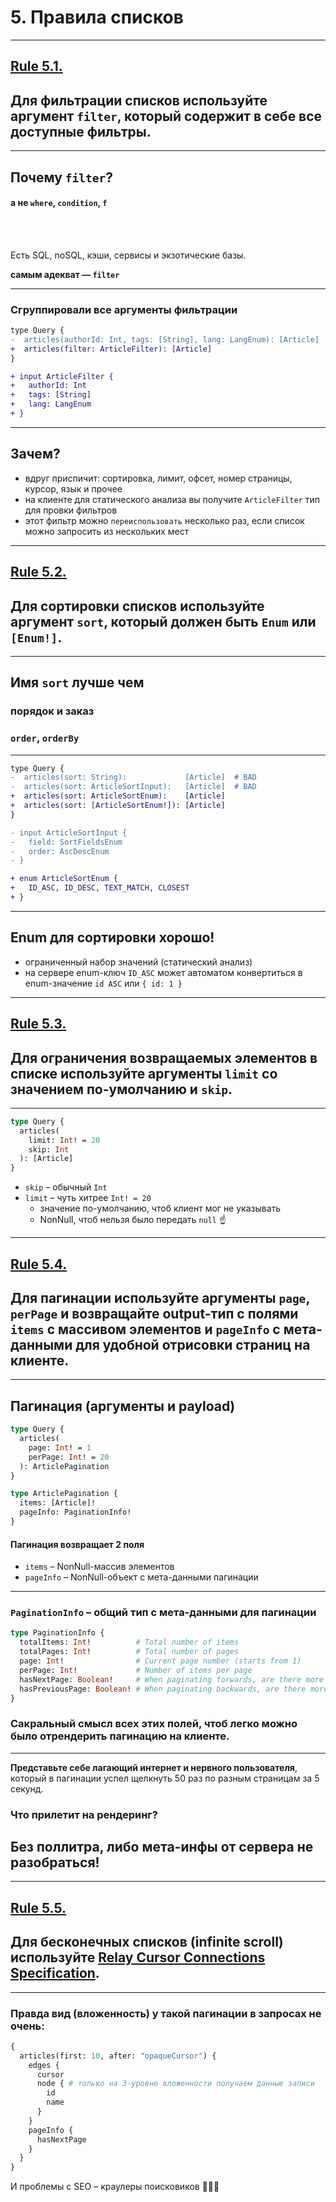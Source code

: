 # 5. Правила списков

-----

## [Rule 5.1.](https://github.com/nodkz/conf-talks/tree/master/articles/graphql/schema-design#rule-5.1)

## Для фильтрации списков используйте аргумент `filter`, который содержит в себе все доступные фильтры.

-----

## Почему `filter`?

#### а не `where`, `condition`, `f`

<br/><br/>

Есть SQL, noSQL, кэши, сервисы и экзотические базы.

**самым адекват — `filter`**

-----

### Сгруппировали все аргументы фильтрации

```diff
type Query {
-  articles(authorId: Int, tags: [String], lang: LangEnum): [Article]
+  articles(filter: ArticleFilter): [Article]
}

+ input ArticleFilter {
+   authorId: Int
+   tags: [String]
+   lang: LangEnum
+ }

```

-----

## Зачем?

- вдруг приспичит: сортировка, лимит, офсет, номер страницы, курсор, язык и прочее
- на клиенте для статического анализа вы получите `ArticleFilter` тип для провки фильтров
- этот фильтр можно `переиспользовать` несколько раз, если список можно запросить из нескольких мест

-----

## [Rule 5.2.](https://github.com/nodkz/conf-talks/tree/master/articles/graphql/schema-design#rule-5.2)

## Для сортировки списков используйте аргумент `sort`, который должен быть `Enum` или `[Enum!]`.

-----

## Имя `sort` лучше чем

### порядок и заказ

### `order`, `orderBy`

-----

```diff
type Query {
-  articles(sort: String):             [Article]  # BAD
-  articles(sort: ArticleSortInput):   [Article]  # BAD
+  articles(sort: ArticleSortEnum):    [Article]
+  articles(sort: [ArticleSortEnum!]): [Article]
}

- input ArticleSortInput {
-   field: SortFieldsEnum
-   order: AscDescEnum
- }

+ enum ArticleSortEnum {
+   ID_ASC, ID_DESC, TEXT_MATCH, CLOSEST
+ }

```

-----

## Enum для сортировки хорошо!

- ограниченный набор значений (статический анализ)
- на сервере enum-ключ `ID_ASC` может автоматом конвертиться в enum-значение `id ASC` или `{ id: 1 }`

-----

## [Rule 5.3.](https://github.com/nodkz/conf-talks/tree/master/articles/graphql/schema-design#rule-5.3)

## Для ограничения возвращаемых элементов в списке используйте аргументы `limit` со значением по-умолчанию и `skip`.

-----

```graphql
type Query {
  articles(
    limit: Int! = 20
    skip: Int
  ): [Article]
}

```

- `skip` – обычный `Int`
- `limit` – чуть хитрее `Int! = 20`
  - значение по-умолчанию, чтоб клиент мог не указывать
  - NonNull, чтоб нельзя было передать `null` ☝️

-----

## [Rule 5.4.](https://github.com/nodkz/conf-talks/tree/master/articles/graphql/schema-design#rule-5.4)

## Для пагинации используйте аргументы `page`, `perPage` и возвращайте output-тип с полями `items` с массивом элементов и `pageInfo` с мета-данными для удобной отрисовки страниц на клиенте.

-----

## Пагинация (аргументы и payload)

```graphql
type Query {
  articles(
    page: Int! = 1
    perPage: Int! = 20
  ): ArticlePagination
}

type ArticlePagination {
  items: [Article]!
  pageInfo: PaginationInfo!
}

```

#### Пагинация возвращает 2 поля

- `items` – NonNull-массив элементов
- `pageInfo` – NonNull-объект с мета-данными пагинации

-----

### `PaginationInfo` – общий тип с мета-данными для пагинации

```graphql
type PaginationInfo {
  totalItems: Int!          # Total number of items
  totalPages: Int!          # Total number of pages
  page: Int!                # Current page number (starts from 1)
  perPage: Int!             # Number of items per page
  hasNextPage: Boolean!     # When paginating forwards, are there more items?
  hasPreviousPage: Boolean! # When paginating backwards, are there more items?
}

```

### Сакральный смысл всех этих полей, чтоб легко можно было отрендерить пагинацию на клиенте.

-----

**Представьте себе лагающий интернет и нервного пользователя**, который в пагинации успел щелкнуть 50 раз по разным страницам за 5 секунд.

### Что прилетит на рендеринг? <!-- .element: class="fragment" -->

## Без поллитра, либо мета-инфы от сервера не разобраться! <!-- .element: class="fragment" -->

-----

## [Rule 5.5.](https://github.com/nodkz/conf-talks/tree/master/articles/graphql/schema-design#rule-5.5)

## Для бесконечных списков (infinite scroll) используйте [Relay Cursor Connections Specification](https://facebook.github.io/relay/graphql/connections.htm).

-----

### Правда вид (вложенность) у такой пагинации в запросах не очень:

```graphql
{
  articles(first: 10, after: "opaqueCursor") {
    edges {
      cursor
      node { # только на 3-уровне вложенности получаем данные записи
        id
        name
      }
    }
    pageInfo {
      hasNextPage
    }
  }
}

```

И проблемы с SEO – краулеры поисковиков 💩💩💩